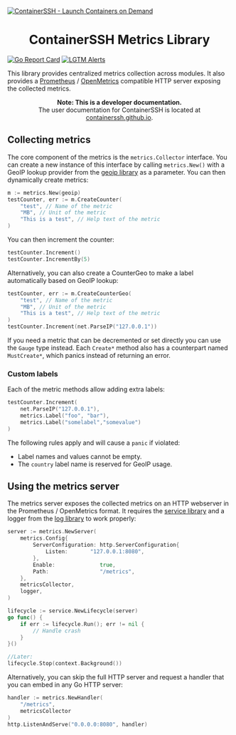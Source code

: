 [![ContainerSSH - Launch Containers on Demand](https://containerssh.github.io/images/logo-for-embedding.svg)](https://containerssh.github.io/)

<!--suppress HtmlDeprecatedAttribute -->
<h1 align="center">ContainerSSH Metrics Library</h1>

[![Go Report Card](https://goreportcard.com/badge/github.com/containerssh/metrics?style=for-the-badge)](https://goreportcard.com/report/github.com/containerssh/metrics)
[![LGTM Alerts](https://img.shields.io/lgtm/alerts/github/ContainerSSH/metrics?style=for-the-badge)](https://lgtm.com/projects/g/ContainerSSH/metrics/)

This library provides centralized metrics collection across modules. It also provides a [Prometheus](https://prometheus.io/) / [OpenMetrics](https://openmetrics.io/) compatible HTTP server exposing the collected metrics.

<p align="center"><strong>Note: This is a developer documentation.</strong><br />The user documentation for ContainerSSH is located at <a href="https://containerssh.github.io">containerssh.github.io</a>.</p>

## Collecting metrics

The core component of the metrics is the `metrics.Collector` interface. You can create a new instance of this interface by calling `metrics.New()` with a GeoIP lookup provider from the [geoip library](https://github.com/containerssh/geoip) as a parameter. You can then dynamically create metrics:

```go
m := metrics.New(geoip)
testCounter, err := m.CreateCounter(
    "test", // Name of the metric
    "MB", // Unit of the metric
    "This is a test", // Help text of the metric
)
```

You can then increment the counter:

```go
testCounter.Increment()
testCounter.IncrementBy(5)
```

Alternatively, you can also create a CounterGeo to make a label automatically based on GeoIP lookup:

```go
testCounter, err := m.CreateCounterGeo(
    "test", // Name of the metric
    "MB", // Unit of the metric
    "This is a test", // Help text of the metric
)
testCounter.Increment(net.ParseIP("127.0.0.1"))
```

If you need a metric that can be decremented or set directly you can use the `Gauge` type instead. Each `Create*` method also has a counterpart named `MustCreate*`, which panics instead of returning an error.

### Custom labels

Each of the metric methods allow adding extra labels:

```go
testCounter.Increment(
    net.ParseIP("127.0.0.1"),
    metrics.Label("foo", "bar"),
    metrics.Label("somelabel","somevalue")
)
```

The following rules apply and will cause a `panic` if violated:

- Label names and values cannot be empty.
- The `country` label name is reserved for GeoIP usage.

## Using the metrics server

The metrics server exposes the collected metrics on an HTTP webserver in the Prometheus / OpenMetrics format. It requires the [service library](https://github.com/containerssh/service) and a logger from the [log library](https://github.com/containerssh/log) to work properly:

```go
server := metrics.NewServer(
    metrics.Config{
        ServerConfiguration: http.ServerConfiguration{
            Listen:       "127.0.0.1:8080",
        },
        Enable:              true,
        Path:                "/metrics",
    },
    metricsCollector,
    logger,
)

lifecycle := service.NewLifecycle(server)
go func() {
    if err := lifecycle.Run(); err != nil {
        // Handle crash
    } 	
}()

//Later:
lifecycle.Stop(context.Background())
```

Alternatively, you can skip the full HTTP server and request a handler that you can embed in any Go HTTP server:

```go
handler := metrics.NewHandler(
    "/metrics",
    metricsCollector
)
http.ListenAndServe("0.0.0.0:8080", handler)
```

